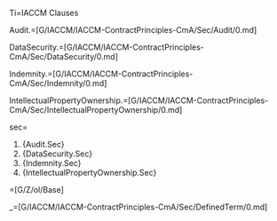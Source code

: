 Ti=IACCM Clauses

Audit.=[G/IACCM/IACCM-ContractPrinciples-CmA/Sec/Audit/0.md]

DataSecurity.=[G/IACCM/IACCM-ContractPrinciples-CmA/Sec/DataSecurity/0.md]

Indemnity.=[G/IACCM/IACCM-ContractPrinciples-CmA/Sec/Indemnity/0.md]

IntellectualPropertyOwnership.=[G/IACCM/IACCM-ContractPrinciples-CmA/Sec/IntellectualPropertyOwnership/0.md]

sec=<ol><li>{Audit.Sec}<li>{DataSecurity.Sec}<li>{Indemnity.Sec}<li>{IntellectualPropertyOwnership.Sec}</ol>

=[G/Z/ol/Base]

_=[G/IACCM/IACCM-ContractPrinciples-CmA/Sec/DefinedTerm/0.md]